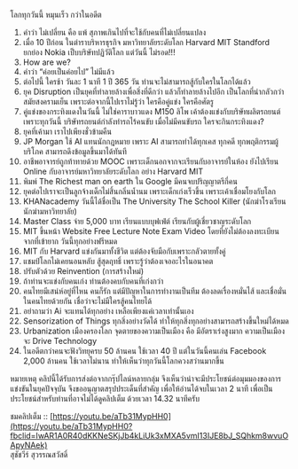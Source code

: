 โลกทุกวันนี้ หมุนเร็ว กว่าในอดีต 

1. คำว่า ไม่เปลี่ยน คือ แพ้ สุภาพเกินไปที่จะใช้กับคนที่ไม่เปลี่ยนแปลง  
2. เมื่อ 10 ปีก่อน ในตำราบริหารธุรกิจ มหาวิทยาลัยระดับโลก Harvard MIT Standford ยกย่อง Nokia เป็บบริษัทปฏิวัติโลก แต่วันนี้ ไม่รอด!!!  
3. How are we?  
4. คำว่า “ค่อยเป็นค่อยไป” ไม่มีแล้ว  
5. ต่อไปนี้ ใครช้า วันละ 1 นาที 1 ปี 365 วัน ท่านจะไม่สามารถสู้กับใครในโลกได้แล้ว  
6. ยุค Disruption เป็นยุคที่ทำลายล้างเพื่อสิ่งที่ดีกว่า แล้วก็ทำลายล้างไปอีก เป็นโลกที่น่ากลัวกว่าสมัยสงครามเย็น เพราะต่อจากนี้ไปเราไม่รู้ว่า ใครคือคู่แข่ง ใครคือศัตรู  
7. คู่แข่งของกระทิงแดงในวันนี้ ไม่ใช่คาราบาวแดง M150 ลิโพ เค้าต้องแข่งกับบริษัทผลิตรถยนต์ เพราะทุกวันนี้ บริษัทรถยนต์กำลังทำรถไร้คนขับ เมื่อไม่มีคนขับรถ ใครจะกินกระทิงแดง?  
8. ยุคที่เค้ามา เราไปเพียงชั่วข้ามคืน  
9. JP Morgan ใช้ AI แทนนักกฎหมาย เพราะ AI สามารถทำได้ทุกเคส ทุกคดี ทุกพฤติกรรมผู้บริโภค สามารถดึงข้อมูลขึ้นมาได้ทันที  
10. อาชีพอาจารย์ถูกท้าทายด้วย MOOC เพราะเด็กนอกจากจะเรียนกับอาจารย์ในห้อง ยังไปเรียน Online กับอาจารย์มหาวิทยาลัยระดับโลก อย่าง Harvard MIT  
11. พิมพ์ The Richest man on earth ใน Google มีคนจบปริญญาตรีกี่คน  
12. ยุคต่อไปเราจะเป็นลูกจ้างเด็กไม่สิ้นกลิ่นน้ำนม เพราะเด็กเก่งเร็วขึ้น เพราะเค้าเชื่อมโยงกับโลก  
13. KHANacademy วันนี้ได้ชื่อเป็น The University The School Killer (นักฆ่าโรงเรียน นักฆ่ามหาวิทยาลัย)  
14. Master Class จ่าย 5,000 บาท เรียนแบบบุฟเฟ่ต์ เรียนกับผู้เชี่ยวชาญระดับโลก  
15. MIT ขึ้นหน้า Website Free Lecture Note Exam Video โดยที่ยังไม่ต้องลงทะเบียน จากที่เข้ายาก วันนี้ทุกอย่างฟรีหมด  
16. MIT กับ Harvard แข่งกันมาทั้งชีวิต แต่ต้องจับมือกับเพราะกลัวตายทั้งคู่  
17. แชมป์โลกไม่เคยนอนหลับ สู้สุดฤทธิ์ เพราะรู้ว่าต้องเจออะไรในอนาคต  
18. ปรับตัวด้วย Reinvention (การสร้างใหม่)  
19. ถ้าท่านจะแข่งกับคนเก่ง ท่านต้องคบกับคนที่เก่งกว่า  
20. คนไทยมีเสน่ห์อยู่ที่ไหน คนก็รัก แต่มีปัญหาในการทำงานเป็นทีม ต้องลดเรื่องหมั่นไส้ และเชื่อมั่นในคนไทยด้วยกัน เชื่อว่าจะไม่มีใครสู้คนไทยได้  
21. อย่าถามว่า Ai จะแทนได้ทุกอย่าง เหลือเพียงแค่เวลาเท่านั้นเอง  
22. Sensorization of Things ทุกสิ่งอย่างวัดได้ ทำให้ทุกสิ่งทุกอย่างสามารถสร้างขึ้นใหม่ได้หมด  
23. Urbanization เมืองครองโลก จุดตายของความเป็นเมือง คือ มีอัตราเร่งสูงมาก ความเป็นเมืองจะ Drive Technology  
24. ในอดีตกว่าคนจะฟังวิทยุครบ 50 ล้านคน ใช้เวลา 40 ปี แต่ในวันนี้คนเล่น Facebook 2,000 ล้านคน ใช้เวลาไม่นาน ทำให้เห็นว่าทุกวันนี้โลกควงสว่านมากขึ้น  
  
หมายเหตุ คลิปนี้ได้รับการส่งต่อจากกรุ๊ปไลน์หลายกลุ่ม จึงเห็นว่าน่าจะมีประโยชน์ต่อมุมมองของการแข่งขันในยุคปัจจุบัน จึงขออนุญาตสรุปประเด็นที่สำคัญ เพื่อให้อ่านได้จบในเวลา 2 นาที เพื่อเป็นประโยชน์สำหรับท่านที่อาจไม่ได้ดูคลิปเต็ม ด้วยเวลา 14.32 นาทีครับ  
  
ชมคลิปเต็ม :: [https://youtu.be/aTb31MypHH0](https://youtu.be/aTb31MypHH0?fbclid=IwAR1A0R40dKKNeSKjJb4kLiUk3xMXA5vmI13IJE8bJ_SQhkm8wvuOApyNAek)  
สุชัชวีร์ สุวรรณสวัสดิ์


<!--stackedit_data:
eyJoaXN0b3J5IjpbMTQzNTU1MzI4M119
-->